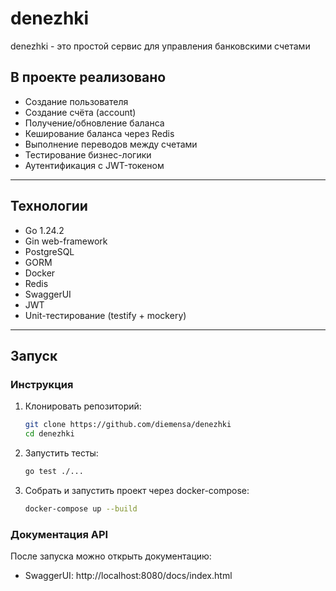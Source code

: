 # denezhki

denezhki - это простой сервис для управления банковскими счетами

## В проекте реализовано
- Создание пользователя
- Создание счёта (account)
- Получение/обновление баланса
- Кеширование баланса через Redis
- Выполнение переводов между счетами
- Тестирование бизнес-логики
- Аутентификация с JWT-токеном

---
## Технологии

- Go 1.24.2
- Gin web-framework
- PostgreSQL
- GORM
- Docker
- Redis
- SwaggerUI
- JWT
- Unit-тестирование (testify + mockery)
---

## Запуск


### Инструкция
1. Клонировать репозиторий:
   ```bash
   git clone https://github.com/diemensa/denezhki
   cd denezhki
2. Запустить тесты:
   ```bash
   go test ./...
3. Собрать и запустить проект через docker-compose:
   ```bash
   docker-compose up --build

### Документация API
После запуска можно открыть документацию:
- SwaggerUI: http://localhost:8080/docs/index.html